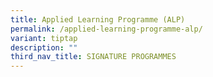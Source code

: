 ```yaml
---
title: Applied Learning Programme (ALP)
permalink: /applied-learning-programme-alp/
variant: tiptap
description: ""
third_nav_title: SIGNATURE PROGRAMMES
---
```

<p></p>